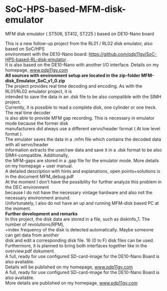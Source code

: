 # SoC-HPS-based-MFM-disk-emulator
 MFM disk emulator ( ST506, ST412, ST225 )  based on DE10-Nano  board
                                                                                 
                                                                                 
This is a new follow-up project from the RL01 / RL02 disk emulator, also based on SoC/HPS             
environment with the DE10-Nano board: https://github.com/pdp11gy/SoC-HPS-based-RL-disk-emulator .                        
It is also based on the DE10-Nano with another I/O interface. Details on my homepage, www.pdp11gy.com                                                                                      
**All sources with environment setup  are located in the zip-folder MFM-disk_Emulator_SoC_v1_0.zip**                           
The project provides real time decoding and encoding. As with the RL01/RL02 emulator project, it is                  
intended to save the data in an .dsk file to be also compatible with the SIMH project.                                                                                  
Currently, it is possible to read a complete disk, one cylinder or one treck. The real time decoder                 
is also able to provide MFM gap recording. This is necessary in emulator mode because the former disk                           
manufacturers did always use a different servo/header format ( At low level format ).                                                                  
The emulater saves the data in a .mfm file which contains the decoded data with all servo/header                       
information extracts the user/raw data and save it in a .dsk format to be also SIMH-compatible. Additionally,                       
the MFM-gaps are stored in a .gap file for the emulator mode. More details on my homepage + user manual.                               
A detailed description with hints and explanations, open points+solutions is in the document MFM_debug.pdf                   
At the moment I don't have the possibility for further analyze this problem in the DEC environment              
because I do not have the necessary vintage hardware and also not the necessary environment around.           
Unfortunately, I also do not have an up and running  MFM-disk based PC at the moment.                                           
**Further development and remarks**                                                                           
In this project, the disk data are stored in a file, such as diskinfo_1. The number of revolutions(RPM),               
=index frequency of the disk is detected automatically. Maybe someone can get data from another                                                   
disk and edit a corresponding disk file. 16 (0 to F) disk files can be used.                                                         
Furthermore, it is planned to bring both interfaces together like in the overview.pdf dokument.                            
A full, ready for use configured SD-card-image for the DE10-Nano Board is also available.                                                           
Details will be published on my homepage, www.pdp11gy.com                                                          
A full, ready for use configured SD-card-image for the DE10-Nano Board is also available.                              
More details are published on my homepage, www.pdp11gy.com

 
